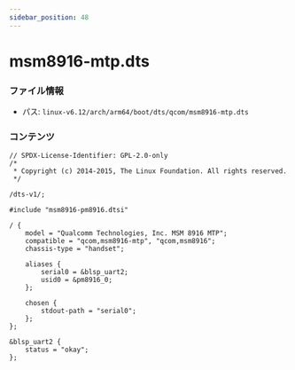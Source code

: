 ```yaml
---
sidebar_position: 48
---
```

# msm8916-mtp.dts

### ファイル情報

- パス: `linux-v6.12/arch/arm64/boot/dts/qcom/msm8916-mtp.dts`

### コンテンツ

```dts
// SPDX-License-Identifier: GPL-2.0-only
/*
 * Copyright (c) 2014-2015, The Linux Foundation. All rights reserved.
 */

/dts-v1/;

#include "msm8916-pm8916.dtsi"

/ {
	model = "Qualcomm Technologies, Inc. MSM 8916 MTP";
	compatible = "qcom,msm8916-mtp", "qcom,msm8916";
	chassis-type = "handset";

	aliases {
		serial0 = &blsp_uart2;
		usid0 = &pm8916_0;
	};

	chosen {
		stdout-path = "serial0";
	};
};

&blsp_uart2 {
	status = "okay";
};

```
